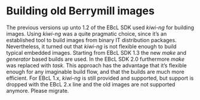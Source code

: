 # Building old Berrymill images

The previous versions up unto 1.2 of the EBcL SDK used _kiwi-ng_ for building images.
Using _kiwi-ng_ was a quite pragmatic choice, since it’s an established tool to build images from binary IT distribution packages. Nevertheless, it turned out that _kiwi-ng_ is not flexible enough to build typical embedded images.
Starting from EBcL SDK 1.3 the new _make_ and _generator_ based builds are used. In the EBcL SDK 2.0 furthermore _make_ was replaced with _task_. 
This approach has the advantage that it’s flexible enough for any imaginable build flow, and that the builds are much more efficient.
For EBcL 1.x, _kiwi-ng_ is still provided and supported, but support is dropped with the EBcL 2.x line and the old images are not supported anymore. Please migrate.
